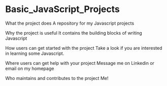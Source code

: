# Basic_JavaScript_Projects
What the project does
A repository for my Javascript projects

Why the project is useful
It contains the building blocks of writing Javascript

How users can get started with the project
Take a look if you are interested in learning some Javascript.

Where users can get help with your project
Message me on Linkedin or email on my homepage

Who maintains and contributes to the project
Me!
